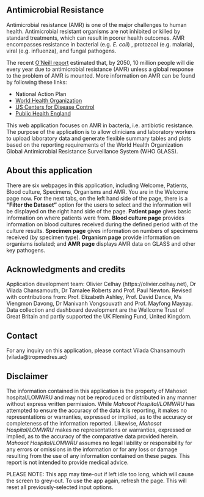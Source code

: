 <h2>Antimicrobial Resistance</h2><p>Antimicrobial resistance (AMR) is one of the major challenges to human health. Antimicrobial resistant organisms are not inhibited or killed by standard treatments, which can result in poorer health outcomes. AMR encompasses resistance in bacterial (e.g.&nbsp;<em>E. coli</em>) , protozoal (e.g.&nbsp;malaria), viral (e.g.&nbsp;influenza), and fungal pathogens.</p><p>The recent <a href='https://amr-review.org'>O’Neill report</a> estimated that, by 2050, 10 million people will die every year due to antimicrobial resistance (AMR) unless a global response to the problem of AMR is mounted. More information on AMR can be found by following these links: </p><ul><li>National Action Plan</li><li><a href='http://www.who.int/antimicrobial-resistance/en/'>World Health Organization</a></li><li><a href='https://www.cdc.gov/drugresistance/about.html'>US Centers for Disease Control</a></li><li><a href='https://www.gov.uk/government/collections/antimicrobial-resistance-amr-information-and-resources'>Public Health England</a></li></ul><p>This web application focuses on AMR in bacteria, i.e. antibiotic resistance. The purpose of the application is to allow clinicians and laboratory workers to upload laboratory data and generate flexible summary tables and plots based on the reporting requirements of the World Health Organization Global Antimicrobial Resistance Surveillance System (WHO GLASS)</a>.</p>


<h2>About this application</h2>There are six webpages in this application, including Welcome, Patients, Blood culture, Specimens, Organisms and AMR. You are in the Welcome page now. For the next tabs, on the left hand side of the page, there is a <strong>“Filter the Dataset”</strong> option for the users to select and the information will be displayed on the right hand side of the page. <strong>Patient page</strong> gives basic information on where patients were from.  <strong>Blood culture page</strong> provides information on blood cultures received during the defined period with of the culture results. <strong>Specimen page</strong> gives information on numbers of specimens received (by specimen type). <strong>Organism page</strong> provide information on organisms isolated; and <strong>AMR page</strong> displays AMR data on GLASS and other key pathogens.


<h2>Acknowledgments and credits</h2>
Application development team: Olivier Celhay (https://olivier.celhay.net), Dr Vilada Chansamouth, Dr Tamalee Roberts and Prof. Paul Newton. Revised with contributions from: Prof. Elizabeth Ashley, Prof. David Dance, Ms Viengmon Davong, Dr Manivanh Vongsouvath and Prof. Mayfong Mayxay. Data collection and dashboard development are the Wellcome Trust of Great Britain and partly supported the UK Fleming Fund, United Kingdom.

<h2>Contact</h2>
For any inquiry on this application, please contact Vilada Chansamouth (vilada@tropmedres.ac)


<h2>Disclaimer</h2>
The information contained in this application is the property of Mahosot hospital/LOMWRU and may not be reproduced or distributed in any manner without express written permission.
While <em>Mahosot Hospital/LOMWRU</em> has attempted to ensure the accuracy of the data it is reporting, it makes no representations or warranties, expressed or implied, as to the accuracy or completeness of the information reported. Likewise, <em>Mahosot Hospital/LOMWRU</em> makes no representations or warranties, expressed or implied, as to the accuracy of the comparative data provided herein. <em>Mahosot Hospital/LOMWRU</em> assumes no legal liability or responsibility for any errors or omissions in the information or for any loss or damage resulting from the use of any information contained on these pages.
This report is not intended to provide medical advice.


PLEASE NOTE: This app may time-out if left idle too long, which will cause the screen to grey-out. To use the app again, refresh the page. This will reset all previously-selected input options.